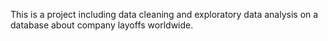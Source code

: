 This is a project including data cleaning and exploratory data analysis on a database about company layoffs worldwide.
